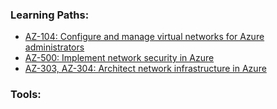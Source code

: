 ### Learning Paths:
- [AZ-104: Configure and manage virtual networks for Azure administrators](https://docs.microsoft.com/en-us/learn/paths/az-104-manage-virtual-networks/)
- [AZ-500: Implement network security in Azure](https://docs.microsoft.com/en-us/learn/paths/implement-network-security/)
- [AZ-303, AZ-304: Architect network infrastructure in Azure](https://docs.microsoft.com/en-us/learn/paths/architect-network-infrastructure/)

### Tools:
